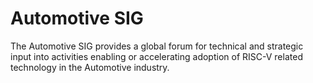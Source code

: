 
# Automotive SIG

The Automotive SIG provides a global forum for technical and strategic input into activities enabling or accelerating adoption of RISC-V related technology in the Automotive industry.

